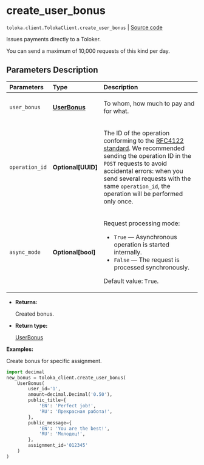 # create_user_bonus
`toloka.client.TolokaClient.create_user_bonus` | [Source code](https://github.com/Toloka/toloka-kit/blob/v1.2.0.post1/src/client/__init__.py#L2985)

Issues payments directly to a Toloker.


You can send a maximum of 10,000 requests of this kind per day.

## Parameters Description

| Parameters | Type | Description |
| :----------| :----| :-----------|
`user_bonus`|**[UserBonus](toloka.client.user_bonus.UserBonus.md)**|<p>To whom, how much to pay and for what.</p>
`operation_id`|**Optional\[UUID\]**|<p>The ID of the operation conforming to the [RFC4122 standard](https://tools.ietf.org/html/rfc4122). We recommended sending the operation ID in the `POST` requests to avoid accidental errors: when you send several requests with the same `operation_id`, the operation will be performed only once.</p>
`async_mode`|**Optional\[bool\]**|<p>Request processing mode:</p> <ul> <li>`True` — Asynchronous operation is started internally.</li> <li>`False` — The request is processed synchronously.</li> </ul> <p></p><p>Default value: `True`.</p>

* **Returns:**

  Created bonus.

* **Return type:**

  [UserBonus](toloka.client.user_bonus.UserBonus.md)

**Examples:**

Create bonus for specific assignment.

```python
import decimal
new_bonus = toloka_client.create_user_bonus(
    UserBonus(
        user_id='1',
        amount=decimal.Decimal('0.50'),
        public_title={
            'EN': 'Perfect job!',
            'RU': 'Прекрасная работа!',
        },
        public_message={
            'EN': 'You are the best!',
            'RU': 'Молодец!',
        },
        assignment_id='012345'
    )
)
```
